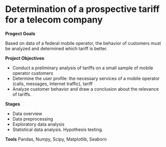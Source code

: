 # Determination of a prospective tariff for a telecom company

**Progect Goals**

Based on data of a federal mobile operator, the behavior of customers must be analyzed  and determined which tariff is better.

**Project Objectives**

- Conduct a preliminary analysis of tariffs on a small sample of mobile operator customers
- Determine the user profile: the necessary services of a mobile operator (calls, messages, Internet traffic), tariff
- Analyze customer behavior and draw a conclusion about the relevance of tariffs.

**Stages**

- Data overview
- Data preprocessing
- Exploratory data analysis
- Statistical data analysis. Hypothesis testing.

**Tools** 
Pandas, Numpy, Scipy, Matplotlib, Seaborn 
